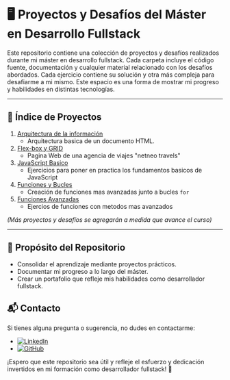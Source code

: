 # 🖥️ Proyectos y Desafíos del Máster en Desarrollo Fullstack

Este repositorio contiene una colección de proyectos y desafíos realizados
durante mi máster en desarrollo fullstack. Cada carpeta incluye el código
fuente, documentación y cualquier material relacionado con los desafíos
abordados. Cada ejercicio contiene su solución y otra más compleja para desafiarme a mi mismo.
Este espacio es una forma de mostrar mi progreso y habilidades en
distintas tecnologías.

---

## 📑 Índice de Proyectos

1. [Arquitectura de la información](/html_arquitectura_informacion_modulo_1/)
   - Arquitectura basica de un documento HTML.
2. [Flex-box y GRID](/css_grid_flexbox_netneo_travel/)
   - Pagina Web de una agencia de viajes "netneo travels"
3. [JavaScript Basico](/ejercicios_basicos_js_modulo_4/)
   - Ejercicios para poner en practica los fundamentos basicos de JavaScript
4. [Funciones y Bucles](/ejercicios_bucles_funciones_modulo_5/)
   - Creación de funciones mas avanzadas junto a bucles ``for``
4. [Funciones Avanzadas](/ejercicios_avanzados_modulo_6/)
   - Ejercios de funciones con metodos mas avanzados

_(Más proyectos y desafíos se agregarán a medida que avance el curso)_

---

## 🎯 Propósito del Repositorio

- Consolidar el aprendizaje mediante proyectos prácticos.
- Documentar mi progreso a lo largo del máster.
- Crear un portafolio que refleje mis habilidades como desarrollador fullstack.

## 📬 Contacto

Si tienes alguna pregunta o sugerencia, no dudes en contactarme:

- [![LinkedIn](https://img.shields.io/badge/-LinkedIn-0A66C2?style=for-the-badge&logo=linkedin&logoColor=white)](https://www.linkedin.com/in/mario-valverde-web-developer/)
- [![GitHub](https://img.shields.io/badge/-GitHub-181717?style=for-the-badge&logo=github&logoColor=white)](https://github.com/MarioRivVal)

¡Espero que este repositorio sea útil y refleje el esfuerzo y dedicación
invertidos en mi formación como desarrollador fullstack! 🚀
